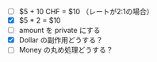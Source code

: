 - [ ] $5 + 10 CHF = $10 （レートが2:1の場合）
- [x] $5 * 2 = $10
- [ ] amount を private にする
- [x] Dollar の副作用どうする？
- [ ] Money の丸め処理どうする？
